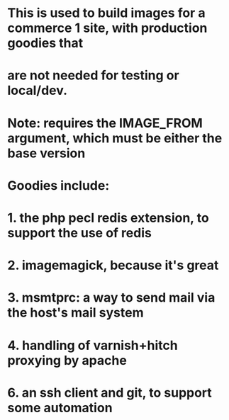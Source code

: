 # This is used to build images for a commerce 1 site, with production goodies that
# are not needed for testing or local/dev.
# Note: requires the IMAGE_FROM argument, which must be either the base version
# Goodies include:
# 1. the php pecl redis extension, to support the use of redis
# 2. imagemagick, because it's great
# 3. msmtprc: a way to send mail via the host's mail system
# 4. handling of varnish+hitch proxying by apache
# 6. an ssh client and git, to support some automation
